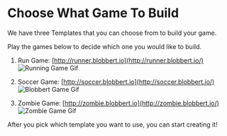 # Choose What Game To Build

We have three Templates that you can choose from to build your game.

Play the games below to decide which one you would like to build.

1. Run Game: [http://runner.blobbert.io](http://runner.blobbert.io/)
   ![Running Game Gif](/images/runningGame)

2. Soccer Game: [http://soccer.blobbert.io](http://soccer.blobbert.io/)
   ![Blobbert Game Gif](/images/soccerGame)

3. Zombie Game: [http://zombie.blobbert.io](http://zombie.blobbert.io/)
   ![Zombie Game Gif](/images/zombieGame)

After you pick which template you want to use, you can start creating it!
